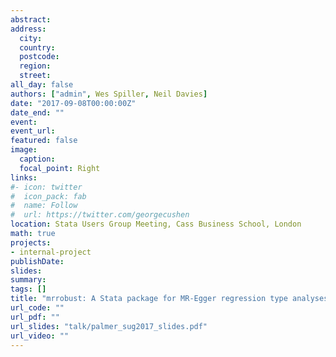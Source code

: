 ```yaml
---
abstract: 
address:
  city: 
  country: 
  postcode: 
  region: 
  street: 
all_day: false
authors: ["admin", Wes Spiller, Neil Davies]
date: "2017-09-08T00:00:00Z"
date_end: ""
event: 
event_url: 
featured: false
image:
  caption: 
  focal_point: Right
links:
#- icon: twitter
#  icon_pack: fab
#  name: Follow
#  url: https://twitter.com/georgecushen
location: Stata Users Group Meeting, Cass Business School, London
math: true
projects:
- internal-project
publishDate: 
slides: 
summary: 
tags: []
title: "mrrobust: A Stata package for MR-Egger regression type analyses"
url_code: ""
url_pdf: ""
url_slides: "talk/palmer_sug2017_slides.pdf"
url_video: ""
---
```

